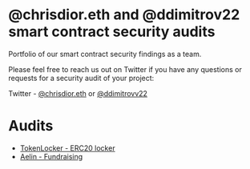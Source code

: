 # @chrisdior.eth and @ddimitrov22 smart contract security audits

Portfolio of our smart contract security findings as a team.

Please feel free to reach us out on Twitter if you have any questions or requests for a security audit of your project:

Twitter - [@chrisdior.eth](https://twitter.com/chrisdior777) or [@ddimitrovv22](https://twitter.com/ddimitrovv22)

# Audits

- [TokenLocker - ERC20 locker](https://github.com/CDSecurity/audits/blob/main/audit%20reports/TokenLocker.md)
- [Aelin - Fundraising](./reports/Aelin-Sub7-Security-Review.pdf)

